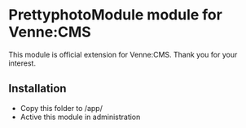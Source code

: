 PrettyphotoModule module for Venne:CMS
======================================

This module is official extension for Venne:CMS. Thank you for your interest.

Installation
------------

- Copy this folder to /app/
- Active this module in administration
